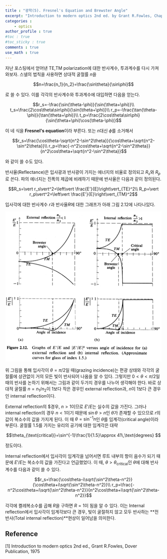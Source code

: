 ```yaml
---
title : "광학(5). Fresnel's Equation and Brewster Angle"
excerpt: "Introduction to modern optics 2nd ed. by Grant R.Fowles, Chap.2"
categories :
    - optics
author_profile : true
#toc : true
#toc_sticky : true
comments : true
use_math : true
---
```


자난 포스팅에서 얻어낸 TE,TM polarization에 대한 반사계수, 투과계수를 다시 가져와보자. 스넬의 법칙을 사용하면 상대적 굴절률 $n$을

$$n=\frac{n_1}{n_2}=\frac{\sin\theta}{\sin\phi}$$

로 쓸 수 있다. 이를 각각의 반사계수와 투과계수에 대입하면 다음을 얻는다.

$$r_s=-\frac{\sin(\theta-\phi)}{\sin(\theta+\phi)}\\
t_s=\frac{2\cos\theta\sin\phi}{\sin(\theta+\phi)}\\
r_p=-\frac{\tan(\theta-\phi)}{\tan(\theta+\phi)}\\
t_p=\frac{2\cos\theta\sin\phi}{\sin(\theta+\phi)\cos(\theta-\phi)}$$

이 네 식을 **Fresnel's equation**이라 부른다. 또는 $n$대신 $\phi$를 소거해서

$$r_s=\frac{\cos\theta-\sqrt{n^2-\sin^2\theta}}{\cos\theta+\sqrt{n^2-\sin^2\theta}}\\
r_p=\frac{-n^2\cos\theta+\sqrt{n^2-\sin^2\theta}}{n^2\cos\theta+\sqrt{n^2-\sin^2\theta}}$$

와 같이 쓸 수도 있다.

반사율(Reflectance)은 입사광과 반사광이 가지는 에너지의 비율로 정의되고 $R_s$와 $R_p$로 쓴다. 파의 에너지는 진폭의 제곱에 비례하기 때문에 반사율은 다음과 같이 정의된다.

$$R_s=\vert r_s\vert^2=\left\vert \frac{E'}{E}\right\vert_{TE}^2\\
R_p=\vert r_p\vert^2=\left\vert \frac{E'}{E}\right\vert_{TM}^2$$

입사각에 대한 반사계수 $r$과 반사율$R$에 대한 그래프가 아래 그림 2.12에 나타나있다.

![ex_screenshot](/assets/images/OPTICS/fig-2.12.jpg)

위 그림을 통해 입사각이 $\theta=\pi/2$일 때(grazing incidence)는 편광 상태와 각각의 굴절률에 상관없이 거의 모든 빛이 반사되어 나옴을 알 수 있다. 그렇지만 $0<\theta<\pi/2$일 때의 반사를 논하기 위해서는 그림과 같이 두가지 경우를 나누어 생각해야 한다. 바로 상대적 굴절률 $n=n_1/n_2$이 $1$보다 작은 경우인 external reflection과, $n$이 $1$보다 큰 경우인 internal reflection이다.

External reflection의 $경우, $n>1$이므로 $E'/E$는 실수의 값을 가진다. 그러나 internal reflection의 경우 $n<1$이기 때문에 $\sin\theta>n$인 $\theta$가 존재할 수 있으므로 $r$의 값이 복소수의 값을 가지게 된다. 이 때 $\theta=\sin^{-1}n$인 $\theta$를 임계각(critical angle)이라 부른다. 굴절률 $1.5$를 가지는 유리의 공기에 대한 임계각은 대략

$$\theta_{\text{critical}}=\sin^{-1}\frac{1}{1.5}\approx 41\,\text{degrees} $$

정도이다.

Internal reflection에서 입사각이 임계각을 넘어서면 루트 내부의 항이 음수가 되기 때문에 $E'/E$는 복소수의 값을 가진다고 언급했었다. 이 때, $\theta>\theta_{\text{critical}}$인 $\theta$에 대해 반사계수를 다음과 같이 쓸 수 있다.

$$r_s=\frac{\cos\theta-i\sqrt{\sin^2\theta-n^2}}{\cos\theta+i\sqrt{\sin^2\theta-n^2}}\\
r_p=\frac{-n^2\cos\theta+i\sqrt{\sin^2\theta-n^2}}{n^2\cos\theta+i\sqrt{\sin^2\theta-n^2}}$$

각각에 켤레복소수를 곱해 $R$을 구하면 $R=1$이 됨을 알 수 있다. 이는 Internal reflection에서 입사각이 임계각보다 큰 경우, 빛이 굴절하지 않고 모두 반사하는 **전반사(Total internal reflection)**현상이 일어남을 의미한다. 




## Reference

[1] Introduction to modern optics 2nd ed., Grant R.Fowles, Dover Publication, 1975
